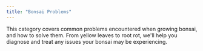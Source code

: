 ```yaml
---
title: "Bonsai Problems"
---
```


This category covers common problems encountered when growing bonsai, and how to solve them. From yellow leaves to root rot, we'll help you diagnose and treat any issues your bonsai may be experiencing.